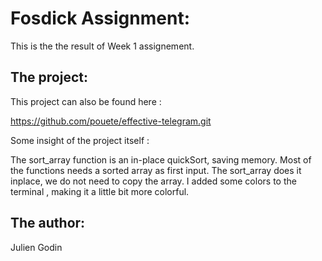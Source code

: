 # Fosdick Assignment:

This is the the result of Week 1 assignement.

## The project:

This project can also be found here :

https://github.com/pouete/effective-telegram.git

Some insight of the project itself :

The sort_array function is an in-place quickSort, saving memory.
Most of the functions needs a sorted array as first input. The sort_array does it inplace, we do not need to copy the array.
I added some colors to the terminal , making it a little bit more colorful.


## The author:

Julien Godin
